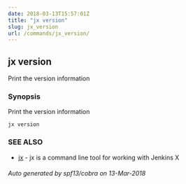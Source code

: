 ```yaml
---
date: 2018-03-13T15:57:01Z
title: "jx version"
slug: jx_version
url: /commands/jx_version/
---
```

## jx version

Print the version information

### Synopsis


Print the version information

```
jx version
```

### SEE ALSO
* [jx](/commands/jx/)	 - jx is a command line tool for working with Jenkins X

###### Auto generated by spf13/cobra on 13-Mar-2018
